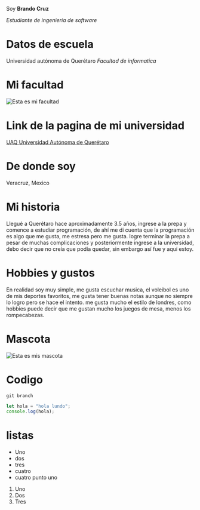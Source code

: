 Soy **Brando Cruz**

_Estudiante de ingenieria de software_

# Datos de escuela
Universidad autónoma de Querétaro
_Facultad de informatica_

# Mi facultad
![Esta es mi facultad](Imagen/FIF.jpg)

# Link de la pagina de mi universidad 
[UAQ Universidad Autónoma de Querétaro](https://www.uaq.mx/)

# De donde soy
Veracruz, Mexico

# Mi historia
Llegué a Querétaro hace aproximadamente 3.5 años, ingrese a la prepa y comence a estudiar programación, de ahí me di cuenta que la programación es algo que me gusta, me estresa pero me gusta. logre terminar la prepa a pesar de muchas complicaciones y posteriormente ingrese a la universidad, debo decir que no creía que podía quedar, sin embargo así fue y aquí estoy. 

# Hobbies y gustos 
En realidad soy muy simple, me gusta escuchar musica, el voleibol es uno de mis deportes favoritos, me gusta tener buenas notas aunque no siempre lo logro pero se hace el intento. me gusta mucho el estilo de londres, como hobbies puede decir que me gustan mucho los juegos de mesa, menos los rompecabezas.

# Mascota
![Esta es mis mascota](Imagen/mascota.jpg)

# Codigo 
`git branch` 
```javascript
let hola = "hola lundo";
console.log(hola);
```

# listas

- Uno 
- dos
- tres
- cuatro
-  cuatro punto uno

1. Uno
1. Dos 
1. Tres
